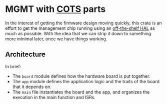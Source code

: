 MGMT with [COTS] parts
======================

In the interest of getting the firmware design moving quickly, this crate is an
effort to get the management chip running using an [off-the-shelf HAL] as much as
possible.  With the idea that we can strip it down to something more minimal
later, once we have things working.

## Architecture

In brief:

* The `board` module defines how the hardware board is put together.
* The `app` module defines the application logic and the traits of the board
  that it depends on.
* The `main` file instantiates the board and the app, and organizes the
  execution in the main function and ISRs.


[COTS]: https://en.wikipedia.org/wiki/Commercial_off-the-shelf
[off-the-shelf HAL]: https://docs.rs/stm32f0xx-hal
